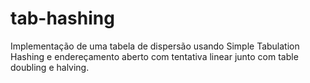 # tab-hashing
Implementação de uma tabela de dispersão usando Simple Tabulation Hashing e endereçamento aberto com tentativa linear junto com table doubling e halving.
